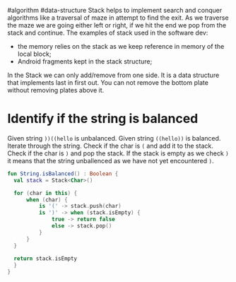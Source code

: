#algorithm #data-structure
Stack helps to implement search and conquer algorithms like a traversal of maze in attempt to find the exit. As we traverse the maze we are going either left or right, if we hit the end we pop from the stack and continue.
The examples of stack used in the software dev:
* the memory relies on the stack as we keep reference in memory of the local block;
* Android fragments kept in the stack structure;

In the Stack we can only add/remove from one side. It is a data structure that implements last in first out. You can not remove the bottom plate without removing plates above it.

# Identify if the string is balanced
Given string `))((hello` is unbalanced. Given string `((hello))` is balanced.
Iterate through the string. Check if the char is `(` and add it to the stack. Check if the char is `)` and pop the stack. If the stack is empty as we check `)` it means that  the string unballenced as we have not yet encountered `)`.
```kotlin
fun String.isBalanced() : Boolean {
  val stack = Stack<Char>()

  for (char in this) {
	  when (char) {
		  is '(' -> stack.push(char)
		  is ')' -> when (stack.isEmpty) {
			  true -> return false
			  else -> stack.pop()
		  }
	  }
  }
  
  return stack.isEmpty
  }
}
```
